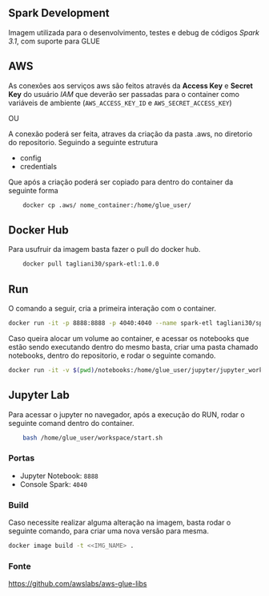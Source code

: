 ## Spark Development

Imagem utilizada para o desenvolvimento, testes e debug de códigos *Spark 3.1*, com suporte para GLUE

## AWS

As conexões aos serviços aws são feitos através da **Access Key** e **Secret Key** do usuário *IAM* que deverão ser passadas para o container como variáveis de ambiente (`AWS_ACCESS_KEY_ID` e `AWS_SECRET_ACCESS_KEY`)

OU

A conexão poderá ser feita, atraves da criação da pasta .aws, no diretorio do repositorio.
Seguindo a seguinte estrutura

 - config
 - credentials

Que após a criação poderá ser copiado para dentro do container da seguinte forma

```sh
    docker cp .aws/ nome_container:/home/glue_user/
```

## Docker Hub

Para usufruir da imagem basta fazer o pull do docker hub.

```sh
    docker pull tagliani30/spark-etl:1.0.0
```

## Run

O comando a seguir, cria a primeira interação com o container.

```sh
docker run -it -p 8888:8888 -p 4040:4040 --name spark-etl tagliani30/spark-etl:1.0.0
```

Caso queira alocar um volume ao container, e acessar os notebooks que estão sendo executando
dentro do mesmo basta, criar uma pasta chamado notebooks, dentro do repositorio, e rodar o seguinte comando.

```sh
docker run -it -v $(pwd)/notebooks:/home/glue_user/jupyter/jupyter_workspace -p 8888:8888 -p 4040:4040 --name spark-etl tagliani30/spark-etl:1.0.0
```

## Jupyter Lab

Para acessar o jupyter no navegador, após a execução do RUN, rodar o seguinte comand dentro do container.

```sh
    bash /home/glue_user/workspace/start.sh
```

### Portas

+ Jupyter Notebook: `8888`
+ Console Spark: `4040`

### Build

Caso necessite realizar alguma alteração na imagem, basta rodar o seguinte comando, para criar
uma nova versão para mesma.

```sh
docker image build -t <<IMG_NAME> .
```

### Fonte

https://github.com/awslabs/aws-glue-libs